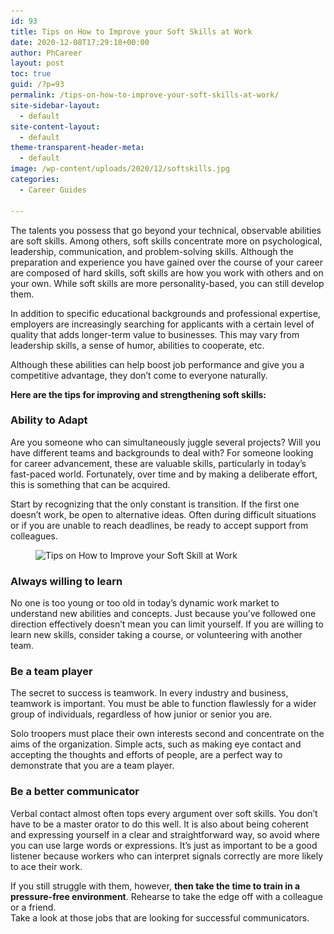 ```yaml
---
id: 93
title: Tips on How to Improve your Soft Skills at Work
date: 2020-12-08T17:29:18+00:00
author: PhCareer
layout: post
toc: true
guid: /?p=93
permalink: /tips-on-how-to-improve-your-soft-skills-at-work/
site-sidebar-layout:
  - default
site-content-layout:
  - default
theme-transparent-header-meta:
  - default
image: /wp-content/uploads/2020/12/softskills.jpg
categories:
  - Career Guides
 
---
```

The talents you possess that go beyond your technical, observable abilities are soft skills. Among others, soft skills concentrate more on psychological, leadership, communication, and problem-solving skills. Although the preparation and experience you have gained over the course of your career are composed of hard skills, soft skills are how you work with others and on your own. While soft skills are more personality-based, you can still develop them.

In addition to specific educational backgrounds and professional expertise, employers are increasingly searching for applicants with a certain level of quality that adds longer-term value to businesses. This may vary from leadership skills, a sense of humor, abilities to cooperate, etc.

Although these abilities can help boost job performance and give you a competitive advantage, they don&#8217;t come to everyone naturally. 

**Here are the tips for improving and strengthening soft skills:**

### Ability to Adapt

Are you someone who can simultaneously juggle several projects? Will you have different teams and backgrounds to deal with? For someone looking for career advancement, these are valuable skills, particularly in today&#8217;s fast-paced world. Fortunately, over time and by making a deliberate effort, this is something that can be acquired.

Start by recognizing that the only constant is transition. If the first one doesn&#8217;t work, be open to alternative ideas. Often during difficult situations or if you are unable to reach deadlines, be ready to accept support from colleagues.

<div class="wp-block-image">
  <figure class="aligncenter size-large"><img loading="lazy" width="989" height="648" src="/wp-content/uploads/2020/12/soft-skills.png" alt="Tips on How to Improve your Soft Skill at Work" class="wp-image-94" srcset="/wp-content/uploads/2020/12/soft-skills.png 989w, /wp-content/uploads/2020/12/soft-skills-300x197.png 300w, /wp-content/uploads/2020/12/soft-skills-768x503.png 768w" sizes="(max-width: 989px) 100vw, 989px" /></figure>
</div>

### Always willing to learn

No one is too young or too old in today&#8217;s dynamic work market to understand new abilities and concepts. Just because you&#8217;ve followed one direction effectively doesn&#8217;t mean you can limit yourself. If you are willing to learn new skills, consider taking a course, or volunteering with another team.

### Be a team player

The secret to success is teamwork. In every industry and business, teamwork is important. You must be able to function flawlessly for a wider group of individuals, regardless of how junior or senior you are.

Solo troopers must place their own interests second and concentrate on the aims of the organization. Simple acts, such as making eye contact and accepting the thoughts and efforts of people, are a perfect way to demonstrate that you are a team player.

### Be a better communicator

Verbal contact almost often tops every argument over soft skills. You don&#8217;t have to be a master orator to do this well. It is also about being coherent and expressing yourself in a clear and straightforward way, so avoid where you can use large words or expressions. It&#8217;s just as important to be a good listener because workers who can interpret signals correctly are more likely to ace their work.

If you still struggle with them, however, **then take the time to train in a pressure-free environment**. Rehearse to take the edge off with a colleague or a friend. Take a look at those jobs that are looking for successful communicators.

 
